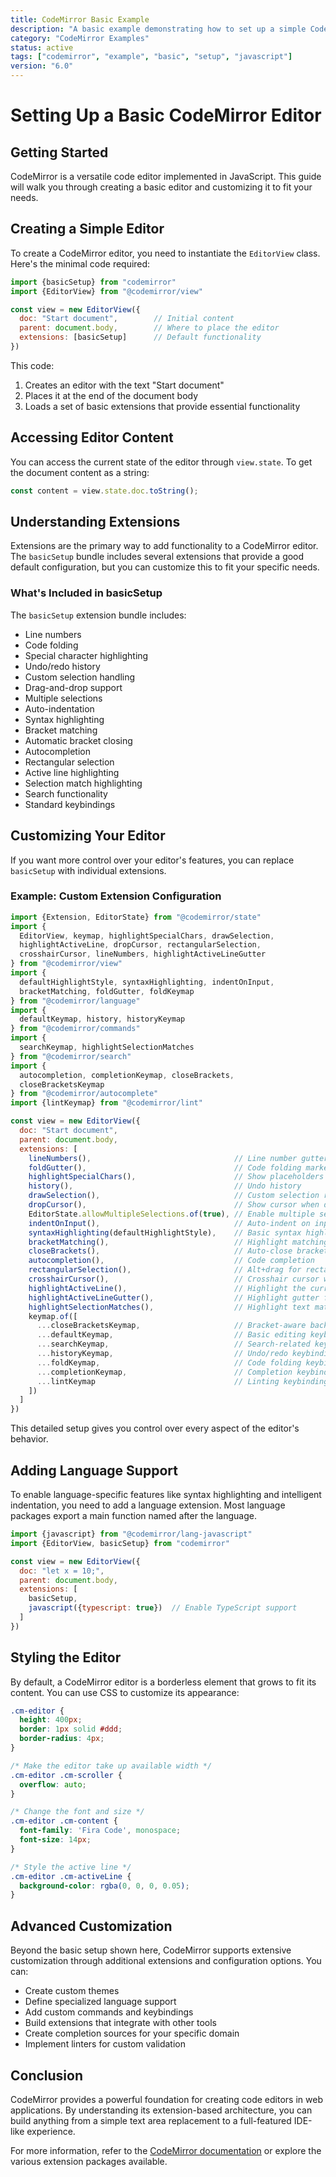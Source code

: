 ```yaml
---
title: CodeMirror Basic Example
description: "A basic example demonstrating how to set up a simple CodeMirror editor instance with default functionality."
category: "CodeMirror Examples"
status: active
tags: ["codemirror", "example", "basic", "setup", "javascript"]
version: "6.0"
---
```



# Setting Up a Basic CodeMirror Editor

## Getting Started

CodeMirror is a versatile code editor implemented in JavaScript. This guide will walk you through creating a basic editor and customizing it to fit your needs.

## Creating a Simple Editor

To create a CodeMirror editor, you need to instantiate the `EditorView` class. Here's the minimal code required:

```javascript
import {basicSetup} from "codemirror"
import {EditorView} from "@codemirror/view"

const view = new EditorView({
  doc: "Start document",        // Initial content
  parent: document.body,        // Where to place the editor
  extensions: [basicSetup]      // Default functionality
})
```

This code:
1. Creates an editor with the text "Start document"
2. Places it at the end of the document body
3. Loads a set of basic extensions that provide essential functionality

## Accessing Editor Content

You can access the current state of the editor through `view.state`. To get the document content as a string:

```javascript
const content = view.state.doc.toString();
```

## Understanding Extensions

Extensions are the primary way to add functionality to a CodeMirror editor. The `basicSetup` bundle includes several extensions that provide a good default configuration, but you can customize this to fit your specific needs.

### What's Included in basicSetup

The `basicSetup` extension bundle includes:

- Line numbers
- Code folding
- Special character highlighting
- Undo/redo history
- Custom selection handling
- Drag-and-drop support
- Multiple selections
- Auto-indentation
- Syntax highlighting
- Bracket matching
- Automatic bracket closing
- Autocompletion
- Rectangular selection
- Active line highlighting
- Selection match highlighting
- Search functionality
- Standard keybindings

## Customizing Your Editor

If you want more control over your editor's features, you can replace `basicSetup` with individual extensions.

### Example: Custom Extension Configuration

```javascript
import {Extension, EditorState} from "@codemirror/state"
import {
  EditorView, keymap, highlightSpecialChars, drawSelection,
  highlightActiveLine, dropCursor, rectangularSelection,
  crosshairCursor, lineNumbers, highlightActiveLineGutter
} from "@codemirror/view"
import {
  defaultHighlightStyle, syntaxHighlighting, indentOnInput,
  bracketMatching, foldGutter, foldKeymap
} from "@codemirror/language"
import {
  defaultKeymap, history, historyKeymap
} from "@codemirror/commands"
import {
  searchKeymap, highlightSelectionMatches
} from "@codemirror/search"
import {
  autocompletion, completionKeymap, closeBrackets,
  closeBracketsKeymap
} from "@codemirror/autocomplete"
import {lintKeymap} from "@codemirror/lint"

const view = new EditorView({
  doc: "Start document",
  parent: document.body,
  extensions: [
    lineNumbers(),                                // Line number gutter
    foldGutter(),                                 // Code folding markers
    highlightSpecialChars(),                      // Show placeholders for non-printable chars
    history(),                                    // Undo history
    drawSelection(),                              // Custom selection rendering
    dropCursor(),                                 // Show cursor when dragging
    EditorState.allowMultipleSelections.of(true), // Enable multiple selections
    indentOnInput(),                              // Auto-indent on input
    syntaxHighlighting(defaultHighlightStyle),    // Basic syntax highlighting
    bracketMatching(),                            // Highlight matching brackets
    closeBrackets(),                              // Auto-close brackets
    autocompletion(),                             // Code completion
    rectangularSelection(),                       // Alt+drag for rectangular selection
    crosshairCursor(),                            // Crosshair cursor when holding Alt
    highlightActiveLine(),                        // Highlight the current line
    highlightActiveLineGutter(),                  // Highlight gutter for current line
    highlightSelectionMatches(),                  // Highlight text matching selection
    keymap.of([
      ...closeBracketsKeymap,                     // Bracket-aware backspace
      ...defaultKeymap,                           // Basic editing keybindings
      ...searchKeymap,                            // Search-related keybindings
      ...historyKeymap,                           // Undo/redo keybindings
      ...foldKeymap,                              // Code folding keybindings
      ...completionKeymap,                        // Completion keybindings
      ...lintKeymap                               // Linting keybindings
    ])
  ]
})
```

This detailed setup gives you control over every aspect of the editor's behavior.

## Adding Language Support

To enable language-specific features like syntax highlighting and intelligent indentation, you need to add a language extension. Most language packages export a main function named after the language.

```javascript
import {javascript} from "@codemirror/lang-javascript"
import {EditorView, basicSetup} from "codemirror"

const view = new EditorView({
  doc: "let x = 10;",
  parent: document.body,
  extensions: [
    basicSetup,
    javascript({typescript: true})  // Enable TypeScript support
  ]
})
```

## Styling the Editor

By default, a CodeMirror editor is a borderless element that grows to fit its content. You can use CSS to customize its appearance:

```css
.cm-editor {
  height: 400px;
  border: 1px solid #ddd;
  border-radius: 4px;
}

/* Make the editor take up available width */
.cm-editor .cm-scroller {
  overflow: auto;
}

/* Change the font and size */
.cm-editor .cm-content {
  font-family: 'Fira Code', monospace;
  font-size: 14px;
}

/* Style the active line */
.cm-editor .cm-activeLine {
  background-color: rgba(0, 0, 0, 0.05);
}
```

## Advanced Customization

Beyond the basic setup shown here, CodeMirror supports extensive customization through additional extensions and configuration options. You can:

- Create custom themes
- Define specialized language support
- Add custom commands and keybindings
- Build extensions that integrate with other tools
- Create completion sources for your specific domain
- Implement linters for custom validation

## Conclusion

CodeMirror provides a powerful foundation for creating code editors in web applications. By understanding its extension-based architecture, you can build anything from a simple text area replacement to a full-featured IDE-like experience.

For more information, refer to the [CodeMirror documentation](https://codemirror.net/docs/) or explore the various extension packages available.